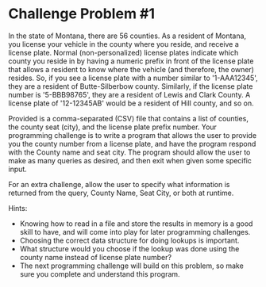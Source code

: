# Challenge Problem #1

In the state of Montana, there are 56 counties. As a resident of Montana, you license your vehicle in the county where you reside, and receive a license plate. Normal (non-personalized) license plates indicate which county you reside in by having a numeric prefix in front of the license plate that allows a resident to know where the vehicle (and therefore, the owner) resides. So, if you see a license plate with a number similar to '1-AAA12345', they are a resident of Butte-Silberbow county.  Similarly, if the license plate number is '5-BBB98765', they are a resident of Lewis and Clark County.  A license plate of '12-12345AB' would be a resident of Hill county, and so on.

Provided is a comma-separated (CSV) file that contains a list of counties, the county seat (city), and the license plate prefix number. Your programming challenge is to write a program that allows the user to provide you the county number from a license plate, and have the program respond with the County name and seat city. The program should allow the user to make as many queries as desired, and then exit when given some specific input.

For an extra challenge, allow the user to specify what information is returned from the query, County Name, Seat City, or both at runtime.



Hints:

- Knowing how to read in a file and store the results in memory is a good skill to have, and will come into play for later programming challenges.
- Choosing the correct data structure for doing lookups is important.
- What structure would you choose if the lookup was done using the county name instead of license plate number?
- The next programming challenge will build on this problem, so make sure you complete and understand this program.
